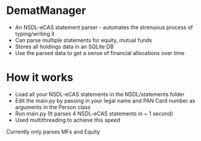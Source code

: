 # DematManager
- An NSDL-eCAS statement parser - automates the strenuous process of typing/writing it
- Can parse multiple statements for equity, mutual funds
- Stores all holdings data in an SQLite DB
- Use the parsed data to get a sense of financial allocations over time

# How it works
- Load all your NSDL-eCAS statements in the NSDL/statements folder
- Edit the main.py by passing in your legal name and PAN Card number as arguments in the Person class
- Run main.py (It parses 4 NSDL-eCAS statements in ~ 1 second)
- Used multithreading to achieve this speed

Currently only parses MFs and Equity
